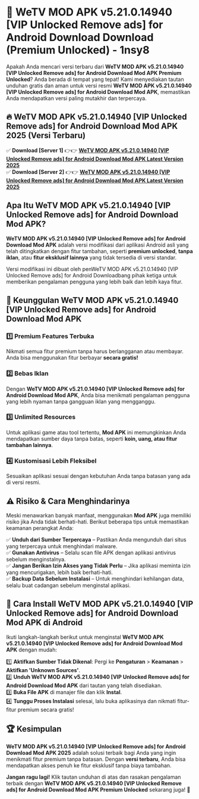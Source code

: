 # 🎯 WeTV MOD APK v5.21.0.14940 [VIP Unlocked Remove ads] for Android Download  Download (Premium Unlocked) -  1nsy8

Apakah Anda mencari versi terbaru dari **WeTV MOD APK v5.21.0.14940 [VIP Unlocked Remove ads] for Android Download Mod APK Premium Unlocked**? Anda berada di tempat yang tepat! Kami menyediakan tautan unduhan gratis dan aman untuk versi resmi **WeTV MOD APK v5.21.0.14940 [VIP Unlocked Remove ads] for Android Download Mod APK**, memastikan Anda mendapatkan versi paling mutakhir dan terpercaya.

## 🔥 WeTV MOD APK v5.21.0.14940 [VIP Unlocked Remove ads] for Android Download Mod APK 2025 (Versi Terbaru)

✅ **Download [Server 1]** 👉👉 [**WeTV MOD APK v5.21.0.14940 [VIP Unlocked Remove ads] for Android Download Mod APK Latest Version 2025**](https://momento.my/?title=WeTV_MOD_APK_v5.21.0.14940_[VIP_Unlocked_Remove_ads]_for_Android_Download)  
✅ **Download [Server 2]** 👉👉 [**WeTV MOD APK v5.21.0.14940 [VIP Unlocked Remove ads] for Android Download Mod APK Latest Version 2025**](https://momento.my/?title=WeTV_MOD_APK_v5.21.0.14940_[VIP_Unlocked_Remove_ads]_for_Android_Download)  

## Apa Itu WeTV MOD APK v5.21.0.14940 [VIP Unlocked Remove ads] for Android Download Mod APK?

**WeTV MOD APK v5.21.0.14940 [VIP Unlocked Remove ads] for Android Download Mod APK** adalah versi modifikasi dari aplikasi Android asli yang telah ditingkatkan dengan fitur tambahan, seperti **premium unlocked**, **tanpa iklan**, atau **fitur eksklusif lainnya** yang tidak tersedia di versi standar.

Versi modifikasi ini dibuat oleh penWeTV MOD APK v5.21.0.14940 [VIP Unlocked Remove ads] for Android Downloadbang pihak ketiga untuk memberikan pengalaman pengguna yang lebih baik dan lebih kaya fitur.

## 🎯 Keunggulan WeTV MOD APK v5.21.0.14940 [VIP Unlocked Remove ads] for Android Download Mod APK

### 1️⃣ Premium Features Terbuka
Nikmati semua fitur premium tanpa harus berlangganan atau membayar. Anda bisa menggunakan fitur berbayar **secara gratis!**

### 2️⃣ Bebas Iklan
Dengan **WeTV MOD APK v5.21.0.14940 [VIP Unlocked Remove ads] for Android Download Mod APK**, Anda bisa menikmati pengalaman pengguna yang lebih nyaman tanpa gangguan iklan yang mengganggu.

### 3️⃣ Unlimited Resources
Untuk aplikasi game atau tool tertentu, **Mod APK** ini memungkinkan Anda mendapatkan sumber daya tanpa batas, seperti **koin, uang, atau fitur tambahan lainnya**.

### 4️⃣ Kustomisasi Lebih Fleksibel
Sesuaikan aplikasi sesuai dengan kebutuhan Anda tanpa batasan yang ada di versi resmi.

## ⚠️ Risiko & Cara Menghindarinya

Meski menawarkan banyak manfaat, menggunakan **Mod APK** juga memiliki risiko jika Anda tidak berhati-hati. Berikut beberapa tips untuk memastikan keamanan perangkat Anda:

✅ **Unduh dari Sumber Terpercaya** – Pastikan Anda mengunduh dari situs yang terpercaya untuk menghindari malware.  
✅ **Gunakan Antivirus** – Selalu scan file APK dengan aplikasi antivirus sebelum menginstalnya.  
✅ **Jangan Berikan Izin Akses yang Tidak Perlu** – Jika aplikasi meminta izin yang mencurigakan, lebih baik berhati-hati.  
✅ **Backup Data Sebelum Instalasi** – Untuk menghindari kehilangan data, selalu buat cadangan sebelum menginstal aplikasi.

## 📌 Cara Install WeTV MOD APK v5.21.0.14940 [VIP Unlocked Remove ads] for Android Download Mod APK di Android

Ikuti langkah-langkah berikut untuk menginstal **WeTV MOD APK v5.21.0.14940 [VIP Unlocked Remove ads] for Android Download Mod APK** dengan mudah:

1️⃣ **Aktifkan Sumber Tidak Dikenal**: Pergi ke **Pengaturan** > **Keamanan** > **Aktifkan 'Unknown Sources'**.  
2️⃣ **Unduh WeTV MOD APK v5.21.0.14940 [VIP Unlocked Remove ads] for Android Download Mod APK** dari tautan yang telah disediakan.  
3️⃣ **Buka File APK** di manajer file dan klik **Instal**.  
4️⃣ **Tunggu Proses Instalasi** selesai, lalu buka aplikasinya dan nikmati fitur-fitur premium secara gratis!

## 🏆 Kesimpulan

**WeTV MOD APK v5.21.0.14940 [VIP Unlocked Remove ads] for Android Download Mod APK 2025** adalah solusi terbaik bagi Anda yang ingin menikmati fitur premium tanpa batasan. Dengan **versi terbaru**, Anda bisa mendapatkan akses penuh ke fitur eksklusif tanpa biaya tambahan.

**Jangan ragu lagi!** Klik tautan unduhan di atas dan rasakan pengalaman terbaik dengan **WeTV MOD APK v5.21.0.14940 [VIP Unlocked Remove ads] for Android Download Mod APK Premium Unlocked** sekarang juga! 🚀
